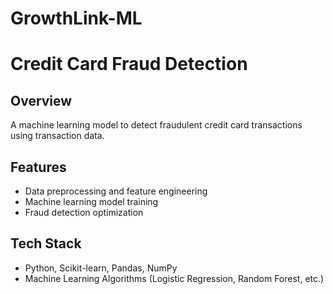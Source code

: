 # GrowthLink-ML

# Credit Card Fraud Detection  <br>

## Overview  <br>
A machine learning model to detect fraudulent credit card transactions using transaction data.  <br>

## Features  <br>
- Data preprocessing and feature engineering  <br>
- Machine learning model training  <br>
- Fraud detection optimization  <br>

## Tech Stack  <br>
- Python, Scikit-learn, Pandas, NumPy  <br>
- Machine Learning Algorithms (Logistic Regression, Random Forest, etc.)  <br>

